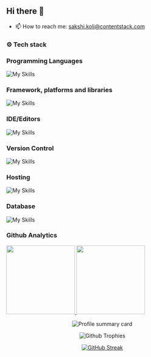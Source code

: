 ## Hi there 👋

- 📫 How to reach me: sakshi.koli@contentstack.com

### ⚙️ Tech stack 
### Programming Languages
![My Skills](https://skillicons.dev/icons?i=html,css,js)

### Framework, platforms and libraries
![My Skills](https://skillicons.dev/icons?i=nodejs,express,react,nextjs,tailwind)

### IDE/Editors
![My Skills](https://skillicons.dev/icons?i=vscode)

### Version Control
![My Skills](https://skillicons.dev/icons?i=git,github)

### Hosting
![My Skills](https://skillicons.dev/icons?i=vercel)

### Database 
![My Skills](https://skillicons.dev/icons?i=mongodb)

### Github Analytics
<p align="left">
  <a href="https://github.com/SakshiKoli-CS">
    <img height="180cm" src="https://github-readme-stats-eight-theta.vercel.app/api?username=SakshiKoli-CS&show_icons=true&theme=algolia&include_all_commits=true&count_private=true"/>
     <img height="180cm" src="https://github-readme-stats-eight-theta.vercel.app/api/top-langs/?username=SakshiKoli-CS&layout=compact&langs_count=8&theme=algolia"/>
  </a>
</p>

<p align="center">
    <img src="https://github-profile-summary-cards.vercel.app/api/cards/profile-details?username=SakshiKoli-CS&theme=algolia" alt="Profile summary card"/>
  
</p>
<p align="center">
    <img src="https://github-profile-trophy.vercel.app/?username=SakshiKoli-CS&theme=algolia" alt="Github Trophies"/>
  
</p>

<p align="center">
  <a href="https://git.io/streak-stats"><img src="https://streak-stats.demolab.com?user=SakshiKoli-CS&theme=algolia" alt="GitHub Streak" /></a>
</p>
